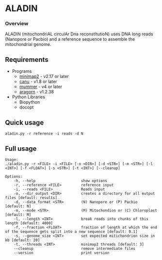 ALADIN
===============
### Overview

ALADIN (mitochondriAL circulAr Dna reconstItutioN) uses DNA long reads (Nanopore or Pacbio) and a reference sequence to assemble the mitochondrial genome.

Requirements
------------
* Programs
  - [minimap2](https://github.com/lh3/minimap2) - v2.17 or later
  - [canu](https://github.com/marbl/canu) - v1.8 or later
  - [mummer](https://github.com/mummer4/mummer) - v4 or later
  - [aragorn](http://mbio-serv2.mbioekol.lu.se/ARAGORN) - v1.2.38
* Python Libraries
  - Biopython
  - docopt

Quick usage
------------
```aladin.py -r reference -i reads -d N```

Full usage
-----------
```
Usage:
./aladin.py -r <FILE> -i <FILE> [-o <DIR>] [-d <STR>] [-m <STR>] [-l <INT>] [-f <FLOAT>] [-s <STR>] [-t <INT>] [--cleanup]

Options:
    -h, --help                     show options
    -r, --reference <FILE>         reference input
    -i, --reads <FILE>             Reads input
    -o, --dir_output <DIR>         creates a directory for all output files [default: results]
    -d, --data_format <STR>        (N) Nanopore or (P) Pacbio [default: N]
    -m, --mode <STR>               (M) Mitochondion or (C) Chloroplast [default: M]
    -l, --length <INT>             break reads into chunks of this length [default: 4000]
    -f, --fraction <FLOAT>         fraction of length at which the end of the sequence gets split into a new sequence [default: 0.1]
    -s, --genome_size <INT>        set expected mitichondrion size in kb [default: 20]
    -t, --threads <INT>            minimap2 threads [default: 3]
    --cleanup                      remove intermediate files
    --version                      print version
```
